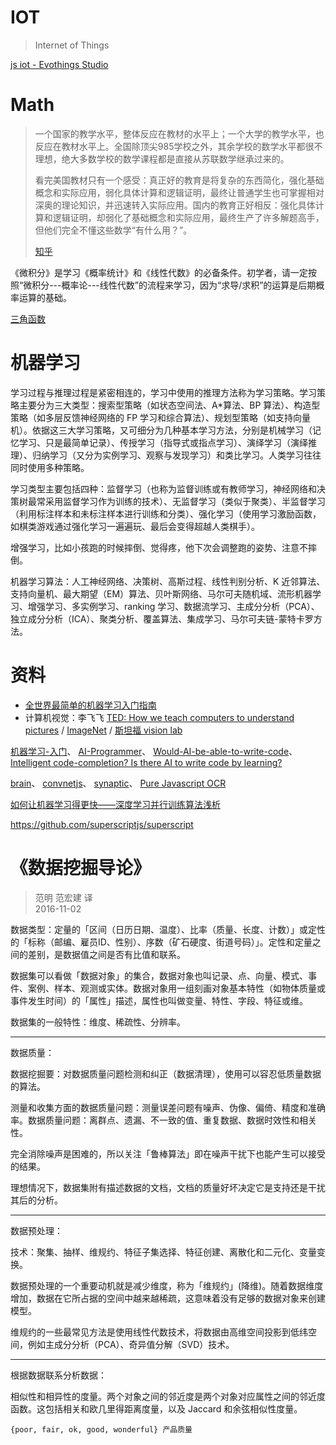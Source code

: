 
# IOT
> Internet of Things

[js iot - Evothings Studio](https://evothings.com/)


# Math

> 一个国家的教学水平，整体反应在教材的水平上；一个大学的教学水平，也反应在教材水平上。全国除顶尖985学校之外，其余学校的数学水平都很不理想，绝大多数学校的数学课程都是直接从苏联数学继承过来的。
> 
> 看完美国教材只有一个感受：真正好的教育是将复杂的东西简化，强化基础概念和实际应用，弱化具体计算和逻辑证明，最终让普通学生也可掌握相对深奥的理论知识，并迅速转入实际应用。国内的教育正好相反：强化具体计算和逻辑证明，却弱化了基础概念和实际应用，最终生产了许多解题高手，但他们完全不懂这些数学“有什么用？”。
> 
> [知乎](https://www.zhihu.com/question/24066773/answer/80124451)

《微积分》是学习《概率统计》和《线性代数》的必备条件。初学者，请一定按照“微积分---概率论---线性代数”的流程来学习，因为“求导/求积”的运算是后期概率运算的基础。

[三角函数](https://zh.wikipedia.org/wiki/%E4%B8%89%E8%A7%92%E5%87%BD%E6%95%B0)

# 机器学习

学习过程与推理过程是紧密相连的，学习中使用的推理方法称为学习策略。学习策略主要分为三大类型：搜索型策略（如状态空间法、A*算法、BP 算法）、构造型策略（如多层反馈神经网络的 FP 学习和综合算法）、规划型策略（如支持向量机）。依据这三大学习策略，又可细分为几种基本学习方法，分别是机械学习（记忆学习、只是最简单记录）、传授学习（指导式或指点学习）、演绎学习（演绎推理）、归纳学习（又分为实例学习、观察与发现学习）和类比学习。人类学习往往同时使用多种策略。

学习类型主要包括四种：监督学习（也称为监督训练或有教师学习，神经网络和决策树最常采用监督学习作为训练的技术）、无监督学习（类似于聚类）、半监督学习（利用标注样本和未标注样本进行训练和分类）、强化学习（使用学习激励函数，如棋类游戏通过强化学习一遍遍玩、最后会变得超越人类棋手）。

增强学习，比如小孩跑的时候摔倒、觉得疼，他下次会调整跑的姿势、注意不摔倒。

机器学习算法：人工神经网络、决策树、高斯过程、线性判别分析、K 近邻算法、支持向量机、最大期望（EM）算法、贝叶斯网络、马尔可夫随机域、流形机器学习、增强学习、多实例学习、ranking 学习、数据流学习、主成分分析（PCA）、独立成分分析（ICA）、聚类分析、覆盖算法、集成学习、马尔可夫链-蒙特卡罗方法。


# 资料

- [全世界最简单的机器学习入门指南](https://zhuanlan.zhihu.com/p/24339995)
- 计算机视觉：李飞飞 [TED: How we teach computers to understand pictures](https://www.youtube.com/watch?v=40riCqvRoMs) / [ImageNet](http://image-net.org/) / [斯坦福 vision lab](http://vision.stanford.edu/)

[机器学习-入门](http://www.cnblogs.com/subconscious/p/4107357.html?spm=0.0.0.0.U5h3qC)、
[AI-Programmer](https://github.com/primaryobjects/AI-Programmer)、
[Would-AI-be-able-to-write-code](https://www.quora.com/Would-AI-be-able-to-write-code)、
[Intelligent code-completion? Is there AI to write code by learning?](http://stackoverflow.com/questions/710843/intelligent-code-completion-is-there-ai-to-write-code-by-learning)

[brain](https://github.com/harthur/brain)、
[convnetjs](https://github.com/karpathy/convnetjs)、
[synaptic](https://github.com/cazala/synaptic)、
[Pure Javascript OCR](https://github.com/naptha/tesseract.js)

[如何让机器学习得更快——深度学习并行训练算法浅析](http://www.infoq.com/cn/presentations/how-to-make-the-machine-learn-faster)

https://github.com/superscriptjs/superscript


# 《数据挖掘导论》
> 范明 范宏建 译  
> 2016-11-02

数据类型：定量的「区间（日历日期、温度）、比率（质量、长度、计数）」或定性的「标称（邮编、雇员ID、性别）、序数（矿石硬度、街道号码）」。定性和定量之间的差别，是数据值之间是否有比值和联系。

数据集可以看做「数据对象」的集合，数据对象也叫记录、点、向量、模式、事件、案例、样本、观测或实体。数据对象用一组刻画对象基本特性（如物体质量或事件发生时间）的「属性」描述，属性也叫做变量、特性、字段、特征或维。

数据集的一般特性：维度、稀疏性、分辨率。

-------

数据质量：

数据挖掘要：对数据质量问题检测和纠正（数据清理），使用可以容忍低质量数据的算法。

测量和收集方面的数据质量问题：测量误差问题有噪声、伪像、偏倚、精度和准确率。数据质量问题：离群点、遗漏、不一致的值、重复数据、数据时效性和相关性。

完全消除噪声是困难的，所以关注「鲁棒算法」即在噪声干扰下也能产生可以接受的结果。

理想情况下，数据集附有描述数据的文档，文档的质量好坏决定它是支持还是干扰其后的分析。

-------

数据预处理：

技术：聚集、抽样、维规约、特征子集选择、特征创建、离散化和二元化、变量变换。

数据预处理的一个重要动机就是减少维度，称为「维规约」(降维)。随着数据维度增加，数据在它所占据的空间中越来越稀疏，这意味着没有足够的数据对象来创建模型。

维规约的一些最常见方法是使用线性代数技术，将数据由高维空间投影到低纬空间，例如主成分分析（PCA）、奇异值分解（SVD）技术。

-------

根据数据联系分析数据：

相似性和相异性的度量。两个对象之间的邻近度是两个对象对应属性之间的邻近度函数。这包括相关和欧几里得距离度量，以及 Jaccard 和余弦相似性度量。


```
{poor, fair, ok, good, wonderful} 产品质量
```

